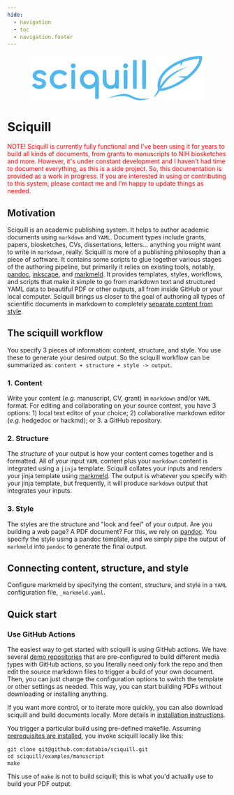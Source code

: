 ```yaml
---
hide:
  - navigation
  - toc
  - navigation.footer
---
```

<p align="center"><img align="center" src="/img/sciquill_light.svg" width="400">
</p>

# Sciquill

<span style="color:red">NOTE! Sciquill is currently fully functional and I've been using it for years to build all kinds of documents, from grants to manuscripts to NIH biosketches and more. However, it's under constant development and I haven't had time to document everything, as this is a side project. So, this documentation is provided as a work in progress. If you are interested in using or contributing to this system, please contact me and I'm happy to update things as needed.</span>

## Motivation

Sciquill is an academic publishing system. It helps to author academic documents using `markdown` and `YAML`. Document types include grants, papers, biosketches, CVs, dissertations, letters... anything you might want to write in `markdown`, really.
Sciquill is more of a publishing philosophy than a piece of software. It contains some scripts to glue together various stages of the authoring pipeline, but primarily it relies on existing tools, notably, [pandoc](http://pandoc.org), [inkscape](http://inkscape.org), and [markmeld](https://github.com/databio/markmeld). It provides templates, styles, workflows, and scripts that make it simple to go from markdown text and structured YAML data to beautiful PDF or other outputs, all from inside GitHub or your local computer.
Sciquill brings us closer to the goal of authoring all types of scientific documents in markdown to completely [separate content from style](http://databio.org/posts/markdown_style.html).

## The sciquill workflow

You specify 3 pieces of information: content, structure, and style. You use these to generate your desired output. So the sciquill workflow can be summarized as: `content + structure + style -> output`.


### 1. Content 


Write your content (*e.g.* manuscript, CV, grant) in `markdown` and/or `YAML` format. For editing and collaborating on your source content, you have 3 options: 1) local text editor of your choice; 2) collaborative markdown editor (*e.g.* hedgedoc or hackmd); or 3. a GitHub repository.

### 2. Structure

The *structure* of your output is how your content comes together and is formatted. All of your input `YAML` content plus your `markdown` content is integrated using a `jinja` template. Sciquill collates your inputs and renders your jinja template using [markmeld](http://github.com/databio/markmeld). The output is whatever you specify with your jinja template, but frequently, it will produce `markdown` output that integrates your inputs.

### 3. Style

The styles are the structure and "look and feel" of your output. Are you building a web page? A PDF document? For this, we rely on [pandoc](http://pandoc.org). You specify the style using a pandoc template, and we simply pipe the output of `markmeld` into `pandoc` to generate the final output.

## Connecting content, structure, and style

Configure markmeld by specifying the content, structure, and style in a `YAML` configuration file, `_markmeld.yaml`.

## Quick start

### Use GitHub Actions

The easiest way to get started with sciquill is using GitHub actions. We have several [demo repositories](github_actions.md) that are pre-configured to build different media types with GitHub actions, so you literally need only fork the repo and then edit the source markdown files to trigger a build of your own document. Then, you can just change the configuration options to switch the template or other settings as needed. This way, you can start building PDFs without downloading or installing anything.

If you want more control, or to iterate more quickly, you can also download sciquill and build documents locally. More details in [installation instructions](install.md).

You trigger a particular build using pre-defined makefile. Assuming [prerequisites are installed](install.md), you invoke sciquill locally like this:

```
git clone git@github.com:databio/sciquill.git
cd sciquill/examples/manuscript
make
```

This use of `make` is not to build sciquill; this is what you'd actually use to build your PDF output.


